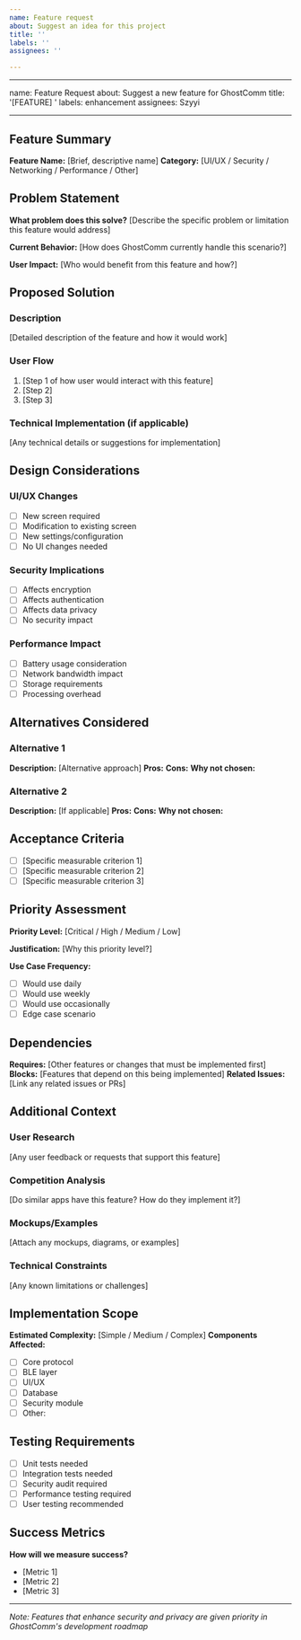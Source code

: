 ```yaml
---
name: Feature request
about: Suggest an idea for this project
title: ''
labels: ''
assignees: ''

---
```


---
name: Feature Request
about: Suggest a new feature for GhostComm
title: '[FEATURE] '
labels: enhancement
assignees: Szyyi

---

## Feature Summary
**Feature Name:** [Brief, descriptive name]
**Category:** [UI/UX / Security / Networking / Performance / Other]

## Problem Statement
**What problem does this solve?**
[Describe the specific problem or limitation this feature would address]

**Current Behavior:**
[How does GhostComm currently handle this scenario?]

**User Impact:**
[Who would benefit from this feature and how?]

## Proposed Solution

### Description
[Detailed description of the feature and how it would work]

### User Flow
1. [Step 1 of how user would interact with this feature]
2. [Step 2]
3. [Step 3]

### Technical Implementation (if applicable)
[Any technical details or suggestions for implementation]

## Design Considerations

### UI/UX Changes
- [ ] New screen required
- [ ] Modification to existing screen
- [ ] New settings/configuration
- [ ] No UI changes needed

### Security Implications
- [ ] Affects encryption
- [ ] Affects authentication
- [ ] Affects data privacy
- [ ] No security impact

### Performance Impact
- [ ] Battery usage consideration
- [ ] Network bandwidth impact
- [ ] Storage requirements
- [ ] Processing overhead

## Alternatives Considered

### Alternative 1
**Description:** [Alternative approach]
**Pros:** 
**Cons:** 
**Why not chosen:** 

### Alternative 2
**Description:** [If applicable]
**Pros:** 
**Cons:** 
**Why not chosen:** 

## Acceptance Criteria
- [ ] [Specific measurable criterion 1]
- [ ] [Specific measurable criterion 2]
- [ ] [Specific measurable criterion 3]

## Priority Assessment

**Priority Level:** [Critical / High / Medium / Low]

**Justification:**
[Why this priority level?]

**Use Case Frequency:**
- [ ] Would use daily
- [ ] Would use weekly
- [ ] Would use occasionally
- [ ] Edge case scenario

## Dependencies
**Requires:** [Other features or changes that must be implemented first]
**Blocks:** [Features that depend on this being implemented]
**Related Issues:** [Link any related issues or PRs]

## Additional Context

### User Research
[Any user feedback or requests that support this feature]

### Competition Analysis
[Do similar apps have this feature? How do they implement it?]

### Mockups/Examples
[Attach any mockups, diagrams, or examples]

### Technical Constraints
[Any known limitations or challenges]

## Implementation Scope
**Estimated Complexity:** [Simple / Medium / Complex]
**Components Affected:**
- [ ] Core protocol
- [ ] BLE layer
- [ ] UI/UX
- [ ] Database
- [ ] Security module
- [ ] Other: 

## Testing Requirements
- [ ] Unit tests needed
- [ ] Integration tests needed
- [ ] Security audit required
- [ ] Performance testing required
- [ ] User testing recommended

## Success Metrics
**How will we measure success?**
- [Metric 1]
- [Metric 2]
- [Metric 3]

---
*Note: Features that enhance security and privacy are given priority in GhostComm's development roadmap*
